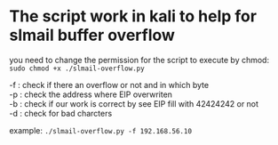 

# The script work in kali to help for slmail buffer overflow
you need to change the permission for the script to execute by chmod:<br>
```sudo chmod +x ./slmail-overflow.py```

-f :  check if there an overflow or not and in which byte     
-p :  check the address where EIP overwriten<br>
-b :  check if our work is correct by see EIP fill with 42424242 or not<br>
-d :  check for bad charcters<br>

example:
```./slmail-overflow.py -f 192.168.56.10```

